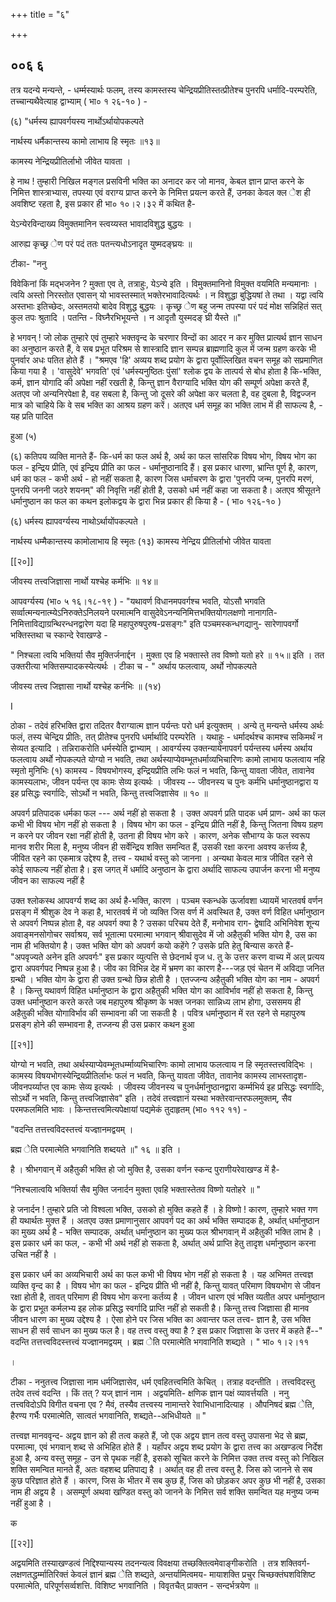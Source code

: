 +++
title = "६"

+++


## ००६ ६
तत्र यदन्ये मन्यन्ते, - धर्म्मस्यार्थः फलम्, तस्य कामस्तस्य चेन्द्रियप्रीतिस्तत्प्रीतेश्च पुनरपि धर्मादि-परम्परेति, तच्चान्यथैवेत्याह द्वाभ्याम् ( भा० १ २६-१० ) - 

(६) "धर्मस्य ह्यापवर्गयस्य नार्थोऽर्थायोपकल्पते 

नार्थस्य धर्मैकान्तस्य कामो लाभाय हि स्मृतः ॥१३॥ 

कामस्य नेन्द्रियप्रीतिर्लाभो जीवेत यावता । 

हे नाथ ! तुम्हारी निखिल मङ्गल प्रसविनी भक्ति का अनादर कर जो मानव, केबल ज्ञान प्राप्त करने के निमित्त शास्त्राभ्यास, तपस्या एवं वराग्य प्राप्त करने के निमित्त प्रयत्न करते हैं, उनका केवल क्ल ेश ही अवशिष्ट रहता है, इस प्रकार ही भा० १०।२।३२ में कथित है- 

येऽन्येरविन्दाख्य विमुक्तमानिन स्त्वय्यस्त भावादविशुद्ध बुद्धयः । 

आरुह्य कृच्छ्र ेण परं पदं ततः पतन्त्यधोऽनादृत युष्मदङ्घ्रयः ॥ 

टीका- "ननु 

विवेकिनां किं मद्भजनेन ? मुक्ता एव ते, तत्राहुः, येऽन्ये इति । विमुक्तमानिनो विमुक्त वयमिति मन्यमानाः । त्वयि अस्तो निरस्तोत एवासन् यो भावस्तस्मात् भक्तेरभावादित्यर्थः । न विशुद्धा बुद्धियषां ते तथा । यद्वा त्वयि अस्तभाः इतिच्छेदः, अस्तमतयो बादेव विशुद्ध बुद्धयः । कृच्छ्र ेण बहु जन्म तपस्या परं पदं मोक्ष सन्निहितं सत् कुल तपः श्रुतादि । पतन्ति - विघ्नैरभिभूयन्ते । न आदृतौ युस्मदङ् घ्री यैस्ते ॥" 

हे भगवन् ! जो लोक तुम्हारे एवं तुम्हारे भक्तवृन्द के चरणार विन्दों का आदर न कर मुक्ति प्रात्यर्थ ज्ञान साधन का अनुष्ठान करते हैं, वे सब प्रभूत परिश्रम से शास्त्रादि ज्ञान सम्पन्न ब्राह्मणादि कुल में जन्म ग्रहण करके भी पुनर्वार अधः पतित होते हैं । "श्रमएव 'हि' अव्यय शब्द प्रयोग के द्वारा पूर्वोल्लिखित वचन समूह को सप्रमाणित किया गया है । 'वासुदेवे' भगवति' एवं 'धर्मस्यनुष्ठितः पुंसां' श्लोक द्वय के तात्पर्य से बोध होता है कि-भक्ति, कर्म, ज्ञान योगादि की अपेक्षा नहीं रखती है, किन्तु ज्ञान वैराग्यादि भक्ति योग की सम्पूर्ण अपेक्षा करते हैं, अतएव जो अन्यनिरपेक्षा है, वह सबला है, किन्तु जो दूसरे की अपेक्षा कर चलता है, वह दुबला है, विद्वज्जन मात्र को चाहिये कि वे सब भक्ति का आश्रय ग्रहण करें। अतएव धर्म समूह का भक्ति लाभ में ही साफल्य है, - यह प्रति पादित 

हुआ (५) 

(६) कतिपय व्यक्ति मानते हैं- कि-धर्म का फल अर्थ है, अर्थ का फल सांसरिक विषय भोग, विषय भोग का फल - इन्द्रिय प्रीति, एवं इन्द्रिय प्रीति का फल - धर्मानुष्ठानादि हैं। इस प्रकार धारणा, भ्रान्ति पूर्ण है, कारण, धर्म का फल - कभी अर्थ - हो नहीं सकता है, कारण जिस धर्माचरण के द्वारा 'पुनरपि जन्म, पुनरपि मरणं, पुनरपि जननी जठरे शयनम्" की निवृत्ति नहीं होती है, उसको धर्म नहीं कहा जा सकता है। अतएव श्रीसूतने धर्मानुष्ठान का फल का कथन इलोकद्वय के द्वारा भिन्न प्रकार ही किया है - ( भा० १२६-१० ) 

(६) धर्मस्य ह्यापवर्ग्यस्य नाथोऽर्थायोंपकल्पते । 

नार्थस्य धम्मैकान्तस्य कामोलाभाय हि स्मृतः (१३) कामस्य नेन्द्रिय प्रीतिर्लाभो जीवेत यावता 

[[२०]] 

जीवस्य तत्त्वजिज्ञासा नार्थो यश्चेह कर्मभिः ॥ १४॥ 



आपवर्ग्यस्य (भा० ५ १६।१८-१९ ) - "यथावर्ण विधानमपवर्गश्च भवति, योऽसौ भगवति सर्व्वात्मन्यनात्म्येऽनिरुक्तेऽनिलयने परमात्मनि वासुदेवेऽनन्यनिमित्तभक्तियोगलक्षणो नानागति- निमित्ताविद्याग्रन्थिरन्धनद्वारेण यदा हि महापुरुषपुरुष-प्रसङ्गः" इति पञ्चमस्कन्धगद्यानु- सारेणापवर्गो भक्तिस्तथा च स्कान्दे रेवाखण्डे - 

" निश्चला त्वयि भक्तिर्या सैव मुक्तिर्जनार्द्दन । मुक्ता एव हि भक्तास्ते तव विष्णो यतो हरे ॥ १५॥ इति । तत उक्तरीत्या भक्तिसम्पादकस्येत्यर्थः । टीका च - " अर्थाय फलत्वाय, अर्थो नोपकल्पते 

जीवस्य तत्त्व जिज्ञासा नार्थो यश्चेह कर्नभिः ॥ (१४) 

I 

ठोका - तदेवं हरिभक्ति द्वारा तदितर वैराग्यात्म ज्ञान पर्यन्तः परो धर्म इत्युक्तम् । अन्ये तु मन्यन्ते धर्मस्य अर्थः फलं, तस्य चेन्द्रिय प्रीतिः, तत् प्रीतेश्च पुनरपि धर्मार्थादि परम्परेति । यथाहुः - धर्मादर्थश्च कामश्च सकिमर्थं न सेव्यत इत्यादि । तन्निराकरोति धर्मस्येति द्वाभ्याम् । आवर्ग्यस्य उक्तन्यायेनापवर्ग पर्यन्तस्य धर्मस्य अर्थाय फलत्वाय अर्थो नोपकल्पते योग्यो न भवति, तथा अर्थस्याप्येवम्भूतधर्माव्यभिचारिणः कामो लाभाय फलत्वाय नहि स्मृतो मुनिभिः (१) कामस्य - विषयभोगस्य, इन्द्रियप्रीति लभिः फलं न भवति, किन्तु यावता जीवेत, तावानेव कामस्यलाभः, जीवन पर्यन्त एव कामः सेव्य इत्यर्थः । जीवस्य -- जीवनस्य च पुनः कर्मभि धर्मानुष्ठानद्वारा य इह प्रसिद्धः स्वर्गादिः, सोऽर्थो न भवति, किन्तु तत्त्वजिज्ञासेव ॥ १० ॥ 

अपवर्ग प्रतिपादक धर्मका फल --- अर्थ नहीं हो सकता है । उक्त अपवर्ग प्रति पादक धर्म प्राण- अर्थ का फल कभी भी विषय भोग नहीं हो सकता है । विषय भोग का फल - इन्द्रिय प्रीति नहीं है, किन्तु जितना विषय ग्रहण न करने पर जीवन रक्षा नहीं होती है, उतना ही विषय भोग करे । कारण, अनेक सौभाग्य के फल स्वरूप मानव शरीर मिला है, मनुष्य जीवन ही सर्वेन्द्रिय शक्ति समन्वित हैं, उसकी रक्षा करना अवश्य कर्त्तव्य है, जीवित रहने का एकमात्र उद्देश्य है, तत्त्व - यथार्थ वस्तु को जानना । अन्यथा केवल मात्र जीवित रहने से कोई साफल्य नहीं होता है। इस जगत् में धर्मादि अनुष्ठान के द्वारा अर्थादि साफल्य उपार्जन करना भी मनुष्य जीवन का साफल्य नहीं है 

उक्त श्लोकस्थ आपवर्ग्य शब्द का अर्थ है-भक्ति, कारण । पञ्चम स्कन्धके ऊर्जावशा ध्यायमें भारतवर्ष वर्णन प्रसङ्ग में श्रीशुक देव ने कहा है, भारतवर्ष में जो व्यक्ति जिस वर्ण में अवस्थित है, उक्त वर्ण विहित धर्मानुष्ठान से अपवर्ग निष्पन्न होता है, वह अपवर्ग क्या है ? उसका परिचय देते हैं, मनोभाव राग- द्वेषादि अभिनिवेश शून्य अवाङ्मनसोगोचर सर्वाश्रय, सर्व भूतात्मा परमात्मा भगवान् श्रीवासुदेव में जो अहैतुकी भक्ति योग है, उस का नाम ही भक्तियोग है। उक्त भक्ति योग को अपवर्ग कयो कहेंगे ? उसके प्रति हेतु बिन्यास करते हैं- "अपवृज्यते अनेन इति अपवर्गः" इस प्रकार व्युत्पत्ति से छेदनार्थ वृज ध. तु के उत्तर करण वाच्य में अल् प्रत्यय द्वारा अपवर्गपद निष्पन्न हुआ है। जीव का विभिन्न देह में भ्रमण का कारण है---जड़ एवं चेतन में अविद्या जनित ग्रन्थी । भक्ति योग के द्वारा ही उक्त ग्रन्थो छिन्न होती है । एतज्जन्य अहैतुकी भक्ति योग का नाम - अपवर्ग है । किन्तु यथावर्ण विहित धर्मानुष्ठान के द्वारा अहैतुकी भक्ति योग का आविर्भाव नहीं हो सकता है, किन्तु उक्त धर्मानुष्ठान करते करते जब महापुरुष श्रीकृष्ण के भक्त जनका सान्निध्य लाभ होगा, उससमय ही अहैतुकी भक्ति योगाविर्भाव की सम्भावना की जा सकती है । पवित्र धर्मानुष्ठान में रत रहने से महापुरुष प्रसङ्ग होने की सम्भावना है, तज्जन्य ही उस प्रकार कथन हुआ 



[[२१]]

योग्यो न भवति, तथा अर्थस्याप्येवम्भूतधर्म्माव्यभिचारिणः कामो लाभाय फलत्वाय न हि स्मृतस्तत्त्वविद्भिः । कामस्य विषयभोगस्येन्द्रियप्रीतिर्लाभः फलं न भवति, किन्तु यावता जीवेत, तावानेव कामस्य लाभस्तादृश- जीवनपर्य्याप्त एव कामः सेव्य इत्यर्थः । जीवस्य जीवनस्य च पुनर्धर्मानुष्ठानद्वारा कर्म्मभिर्य इह प्रसिद्धः स्वर्गादिः, सोऽर्थो न भवति, किन्तु तत्त्वजिज्ञासेव" इति । तदेवं तत्त्वज्ञानं यस्था भक्तेरवान्तरफलमुक्तम्, सैव परमफलमिति भावः । किन्तत्तत्त्वमित्यपेक्षायां पद्यमेकं तुदाहृतम् (भा० ११२ ११) - 

"वदन्ति तत्तत्त्वविदस्तत्त्वं यज्ज्ञानमद्वयम् । 

ब्रह्म ेति परमात्मेति भगवानिति शब्दयते ॥" १६ ॥ इति । 

है । श्रीभगवान् में अहैतुकी भक्ति हो जो मुक्ति है, उसका वर्णन स्कन्द पुराणीयरेवाखण्ड में है- 

“निश्चलात्वयि भक्तिर्या सैव मुक्ति जनार्दन मुक्ता एवहि भक्तास्तेतव विष्णो यतोहरे ॥ " 

हे जनार्दन ! तुम्हारे प्रति जो विश्वला भक्ति, उसको हो मुक्ति कहते हैं । हे विष्णो ! कारण, तुम्हारे भक्त गण ही यथार्थतः मुक्त हैं । अतएव उक्त प्रमाणानुसार आपवर्ग पद का अर्थ भक्ति सम्पादक है, अर्थात् धर्मानुष्ठान का मुख्य अर्थ है - भक्ति सम्पादक, अर्थात् धर्मानुष्ठान का मुख्य फल श्रीभगवान् में अहैतुकी भक्ति लाभ है । इस प्रकार धर्म का फल, - कभी भी अर्थ नहीं हो सकता है, अर्थात् अर्थ प्राप्ति हेतु तादृश धर्मानुष्ठान करना उचित नहीं है । 

इस प्रकार धर्म का अव्यभिचारी अर्थ का फल कभी भी विषय भोग नहीं हो सकता है । यह अभिमत तत्त्वज्ञ व्यक्ति वृन्द का है । विषय भोग का फल - इन्द्रिय प्रीति भी नहीं है, किन्तु यावत् परिमाण विषयभोग से जीवन रक्षा होती है, तावत् परिमाण ही विषय भोग करना कर्तव्य है । जीवन धारण एवं भक्ति व्यतीत अपर धर्मानुष्ठान के द्वारा प्रभूत कर्मलभ्य इह लोक प्रसिद्ध स्वर्गादि प्राप्ति नहीं हो सकती है। किन्तु तत्त्व जिज्ञासा ही मानव जीवन धारण का मुख्य उद्देश्य है । ऐसा होने पर जिस भक्ति का अवान्तर फल तत्त्व- ज्ञान है, उस भक्ति साधन ही सर्व साधन का मुख्य फल है। वह तत्त्व वस्तु क्या है ? इस प्रकार जिज्ञासा के उत्तर में कहते हैं--" वदन्ति तत्तत्त्वविदस्त्तत्त्वं यज्ज्ञानमद्वयम् । ब्रह्म ेति परमात्मेति भगवानिति शब्द्यते । " भा० १।२।११ 

। 

टीका - ननुतत्त्व जिज्ञासा नाम धर्मजिज्ञासेव, धर्म एवहितत्त्वमिति केचित् । तत्राह वदन्तीति । तत्त्वविदस्तु तदेव तत्त्वं वदन्ति । किं तत् ? यज् ज्ञानं नाम । अद्वयमिति- क्षणिक ज्ञान पक्षं व्यावर्त्तयति । ननु तत्त्वविदोऽपि विगीत वचना एव ? मैवं, तस्यैव तत्त्वस्य नामान्तरे रेवाभिधानादित्याह । औपनिषदं ब्रह्म ेति, हैरण्य गर्भैः परमात्मेति, सात्वतं भगवानिति, शब्द्यते--अभिधीयते ॥ " 

तत्त्वज्ञ मानववृन्द- अद्वय ज्ञान को ही तत्व कहते हैं, जो एक अद्वय ज्ञान तत्व वस्तु उपासना भेद से ब्रह्म, परमात्मा, एवं भगवान् शब्द से अभिहित होते हैं । यहाँपर अद्वय शब्द प्रयोग के द्वारा तत्त्व का अखण्डत्व निर्देश हुआ है, अन्य वस्तु समूह - उन से पृथक नहीं है, इसको सूचित करने के निमित्त उक्त तत्त्व वस्तु को निखिल शक्ति समन्वित मानते हैं, अतः वहशब्द प्रतिपाद्य है । अर्थात् वह ही तत्त्व वस्तु है. जिस को जानने से सब कुछ परिज्ञात होते हैं । कारण, जिस के भीतर में सब कुछ हैं, जिस को छोड़कर अपर कुछ भी नहीं है, उसका नाम ही अद्वय है । असम्पूर्ण अथवा खण्डित वस्तु को जानने के निमित्त सर्व शक्ति समन्वित यह मनुष्य जन्म नहीं हुआ है । 

क 

[[२२]] 



अद्वयमिति तस्याखण्डत्वं निद्दिश्यान्यस्य तदनन्यत्व विवक्षया तच्छक्तित्वमेवाङ्गीकरोति । तत्र शक्तिवर्ग-लक्षणतद्धर्म्मातिरिक्तं केवलं ज्ञानं ब्रह्म ेति शब्द्यते, अन्तर्यामित्वमय- मायाशक्ति प्रचुर चिच्छक्तंघशविशिष्ट परमात्मेति, परिपूर्णसर्व्वशत्ति. विशिष्ट भगवानिति । विवृतचैत् प्राक्तन - सन्दर्भत्रयेण ॥ 
